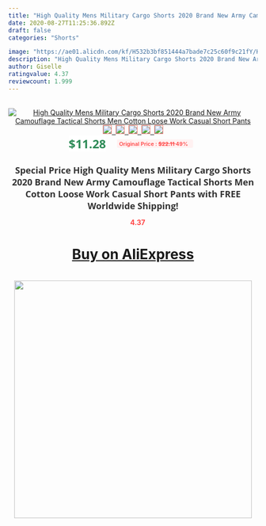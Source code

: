 ```yaml
---
title: "High Quality Mens Military Cargo Shorts 2020 Brand New Army Camouflage Tactical Shorts Men Cotton Loose Work Casual Short Pants"
date: 2020-08-27T11:25:36.892Z
draft: false
categories: "Shorts"

image: "https://ae01.alicdn.com/kf/H532b3bf851444a7bade7c25c60f9c21fY/High-Quality-Mens-Military-Cargo-Shorts-2020-Brand-New-Army-Camouflage-Tactical-Shorts-Men-Cotton-Loose.jpg"
description: "High Quality Mens Military Cargo Shorts 2020 Brand New Army Camouflage Tactical Shorts Men Cotton Loose Work Casual Short Pants"
author: Giselle
ratingvalue: 4.37
reviewcount: 1.999
---
```

<br>
<div style="text-align: center;">
<a href="https://s.click.aliexpress.com/e/_9GM6lX" target="_blank" rel="nofollow noopener noreferrer"><img alt="High Quality Mens Military Cargo Shorts 2020 Brand New Army Camouflage Tactical Shorts Men Cotton Loose Work Casual Short Pants" class="magnifier-image" src="https://ae01.alicdn.com/kf/H532b3bf851444a7bade7c25c60f9c21fY/High-Quality-Mens-Military-Cargo-Shorts-2020-Brand-New-Army-Camouflage-Tactical-Shorts-Men-Cotton-Loose.jpg_640x640.jpg">
<br>
<img style="border:1px solid salmon" src="https://ae01.alicdn.com/kf/H532b3bf851444a7bade7c25c60f9c21fY/High-Quality-Mens-Military-Cargo-Shorts-2020-Brand-New-Army-Camouflage-Tactical-Shorts-Men-Cotton-Loose.jpg_120x120.jpg">&nbsp;&nbsp;<img style="border:1px solid salmon" src="https://ae01.alicdn.com/kf/H3ecabd8806c2476281f3bf2a2cf8a8aaa/High-Quality-Mens-Military-Cargo-Shorts-2020-Brand-New-Army-Camouflage-Tactical-Shorts-Men-Cotton-Loose.jpg_120x120.jpg">&nbsp;&nbsp;<img style="border:1px solid salmon" src="https://ae01.alicdn.com/kf/H4040e57edad34e28a5ad6fc390dab305y/High-Quality-Mens-Military-Cargo-Shorts-2020-Brand-New-Army-Camouflage-Tactical-Shorts-Men-Cotton-Loose.jpg_120x120.jpg">&nbsp;&nbsp;<img style="border:1px solid salmon" src="https://ae01.alicdn.com/kf/H871682d02971406a9834df00a8ae48608/High-Quality-Mens-Military-Cargo-Shorts-2020-Brand-New-Army-Camouflage-Tactical-Shorts-Men-Cotton-Loose.jpg_120x120.jpg">&nbsp;&nbsp;<img style="border:1px solid salmon" src="https://ae01.alicdn.com/kf/Hebddd1b42334405eb8cd81a73e0c49d3X/High-Quality-Mens-Military-Cargo-Shorts-2020-Brand-New-Army-Camouflage-Tactical-Shorts-Men-Cotton-Loose.jpg_120x120.jpg"></a></div><br0>
<div style="text-align: center;"><span style="background-color: white; border: 0px; box-sizing: border-box; color: seagreen; display: inline-block; font-family: &quot;open sans&quot; , &quot;arial&quot; , &quot;helvetica&quot; , sans-serif , &quot;heiti&quot;; font-size: 24px; font-stretch: inherit; font-weight: 700; line-height: inherit; margin: 0px 10px 0px 0px; padding: 0px; vertical-align: middle;">$11.28 </span>
<span style="background: rgb(255 , 241 , 241); border-radius: 3px; border: 0px; box-sizing: border-box; color: #ff4747; display: inline-block; font-family: inherit; font-size: 12px; font-stretch: inherit; font-style: inherit; font-variant: inherit; font-weight: 600; line-height: inherit; margin: 0px; padding: 2px 5px; transform: scale(0.9); vertical-align: middle;">Original Price : <b style="text-decoration: line-through;">$22.11 </b> 49%&nbsp;&nbsp;</span></div>
<h1 style="color: #333333; display: inline-block; font-family: &quot;open sans&quot; , &quot;arial&quot; , &quot;helvetica&quot; , sans-serif , &quot;heiti&quot;; font-size: 18px; font-stretch: inherit; font-weight: 700; text-align: center;">Special Price High Quality Mens Military Cargo Shorts 2020 Brand New Army Camouflage Tactical Shorts Men Cotton Loose Work Casual Short Pants with FREE Worldwide Shipping!</h1>
<div style="color: #ff4747; text-align: center;">
<img src="https://4.bp.blogspot.com/-M0ZcTcb-5uY/XleCXlxnR4I/AAAAAAAAAEc/OrjgMkXV1oMQFaCRZj5HQwOCBcu3w1FegCPcBGAYYCw/s1600/star.png" style="height: 15px;">&nbsp;<b>4.37</b></div>
<div class="button_cont" align="center"><a class="buynow_a" href="https://s.click.aliexpress.com/e/_9GM6lX" target="_blank" rel="nofollow noopener noreferrer"><H1>Buy on AliExpress</H1></a></div><br>
<div class="separator" style="clear: both; text-align: center;">
<img src="https://lh3.googleusercontent.com/-pTy5HemUv9M/XlePHvY0dAI/AAAAAAAAAE4/0nX5iRUoIWY8eMW9Dpxeirr157OZliDIgCLcBGAsYHQ/s1600/badge.gif" width="480">
</div>
